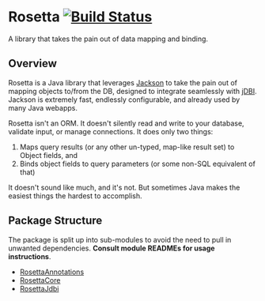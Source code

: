 # Rosetta [![Build Status](https://travis-ci.org/HubSpot/Rosetta.svg?branch=master)](https://travis-ci.org/HubSpot/Rosetta)

A library that takes the pain out of data mapping and binding.

## Overview

Rosetta is a Java library that leverages [Jackson](https://github.com/FasterXML/jackson) to take the pain out of mapping objects to/from the DB, designed to integrate seamlessly with [jDBI](https://github.com/jdbi/jdbi). Jackson is extremely fast, endlessly configurable, and already used by many Java webapps. 

Rosetta isn't an ORM. It doesn't silently read and write to your database, validate input, or manage connections. It does only two things:

1. Maps query results (or any other un-typed, map-like result set) to Object fields, and
2. Binds object fields to query parameters (or some non-SQL equivalent of that)

It doesn't sound like much, and it's not. But sometimes Java makes the easiest things the hardest to accomplish.

## Package Structure

The package is split up into sub-modules to avoid the need to pull in unwanted dependencies. **Consult module READMEs for usage instructions**.

* [RosettaAnnotations](RosettaAnnotations/README.md)
* [RosettaCore](RosettaCore/README.md)
* [RosettaJdbi](RosettaJdbi/README.md)
